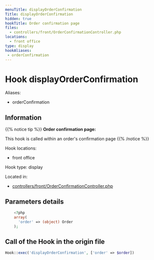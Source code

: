 ```yaml
---
menuTitle: displayOrderConfirmation
Title: displayOrderConfirmation
hidden: true
hookTitle: Order confirmation page
files:
  - controllers/front/OrderConfirmationController.php
locations:
  - front office
type: display
hookAliases:
 - orderConfirmation
---
```


# Hook displayOrderConfirmation

Aliases: 
 - orderConfirmation



## Information

{{% notice tip %}}
**Order confirmation page:** 

This hook is called within an order's confirmation page
{{% /notice %}}

Hook locations: 
  - front office

Hook type: display

Located in: 
  - [controllers/front/OrderConfirmationController.php](https://github.com/PrestaShop/PrestaShop/blob/8.0.x/controllers/front/OrderConfirmationController.php)

## Parameters details

```php
    <?php
    array(
      'order' => (object) Order
    );
```

## Call of the Hook in the origin file

```php
Hook::exec('displayOrderConfirmation', ['order' => $order])
```